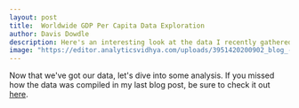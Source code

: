 ```yaml
---
layout: post
title:  Worldwide GDP Per Capita Data Exploration
author: Davis Dowdle
description: Here's an interesting look at the data I recently gathered.
image: "https://editor.analyticsvidhya.com/uploads/3951420200902_blog_-forecasting-with-time-series-models-using-python_pt2_website.png"
--- 
```


Now that we've got our data, let's dive into some analysis. If you missed how the data was compiled in my last blog post, be sure to check it out <a href="https://davisdowdle.github.io/2023/11/21/data-collection.html" target="_blank">here</a>.

